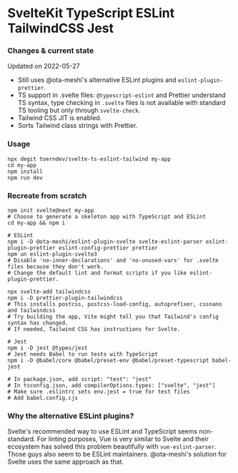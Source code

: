 # SvelteKit TypeScript ESLint TailwindCSS Jest

### Changes & current state

Updated on 2022-05-27
- Still uses @ota-meshi's alternative ESLint plugins and `eslint-plugin-prettier`.
- TS support in .svelte files: `@typescript-eslint` and Prettier understand TS syntax, type checking in `.svelte` files is not available with standard TS tooling but only through `svelte-check`.
- Tailwind CSS JIT is enabled.
- Sorts Tailwind class strings with Prettier.

### Usage

```
npx degit toerndev/svelte-ts-eslint-tailwind my-app
cd my-app
npm install
npm run dev
```

### Recreate from scratch

```
npm init svelte@next my-app
# Choose to generate a skeleton app with TypeScript and ESLint
cd my-app && npm i

# ESLint
npm i -D @ota-meshi/eslint-plugin-svelte svelte-eslint-parser eslint-plugin-prettier eslint-config-prettier prettier
npm un eslint-plugin-svelte3
# Disable 'no-inner-declarations' and 'no-unused-vars' for .svelte files because they don't work.
# Change the default lint and format scripts if you like eslint-plugin-prettier.

npx svelte-add tailwindcss
npm i -D prettier-plugin-tailwindcss
# This installs postcss, postcss-load-config, autoprefixer, cssnano and tailwindcss
# Try building the app, Vite might tell you that Tailwind's config syntax has changed.
# If needed, Tailwind CSS has instructions for Svelte.

# Jest
npm i -D jest @types/jest
# Jest needs Babel to run tests with TypeScript
npm i -D @babel/core @babel/preset-env @babel/preset-typescript babel-jest

# In package.json, add script: "test": "jest"
# In tsconfig.json, add compilerOptions.types: ["svelte", "jest"]
# Make sure .eslintrc sets env.jest = true for test files
# Add babel.config.cjs
```

### Why the alternative ESLint plugins?

Svelte's recommended way to use ESLint and TypeScript seems non-standard.
For linting purposes, Vue is very similar to Svelte and their ecosystem has solved this problem beautifully with `vue-eslint-parser`.
Those guys also seem to be ESLint maintainers. @ota-meshi's solution for Svelte uses the same approach as that.
